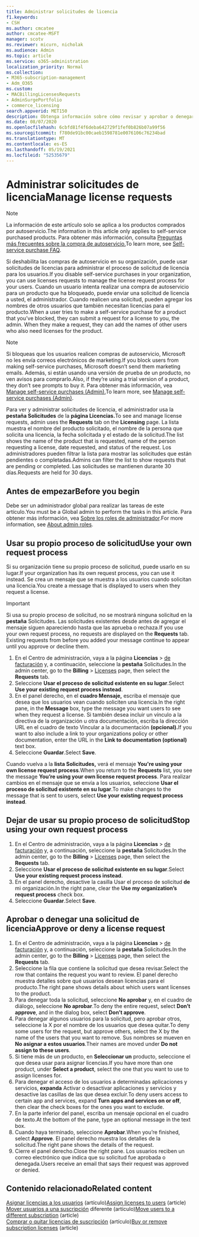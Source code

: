 ```yaml
---
title: Administrar solicitudes de licencia
f1.keywords:
- CSH
ms.author: cmcatee
author: cmcatee-MSFT
manager: scotv
ms.reviewer: micurn, nicholak
ms.audience: Admin
ms.topic: article
ms.service: o365-administration
localization_priority: Normal
ms.collection:
- M365-subscription-management
- Adm_O365
ms.custom:
- MACBillingLicensesRequests
- AdminSurgePortfolio
- commerce_licensing
search.appverid: MET150
description: Obtenga información sobre cómo revisar y aprobar o denegar solicitudes de licencia de los usuarios para su suscripción Microsoft 365 para empresas.
ms.date: 08/07/2020
ms.openlocfilehash: 6cbfd81f4f6deba642729f1fef0b826b07a99f56
ms.sourcegitcommit: f780de91bc00caeb1598781e0076106c76234bad
ms.translationtype: MT
ms.contentlocale: es-ES
ms.lasthandoff: 05/19/2021
ms.locfileid: "52535679"
---
```

# <a name="manage-license-requests"></a><span data-ttu-id="bcb9b-103">Administrar solicitudes de licencia</span><span class="sxs-lookup"><span data-stu-id="bcb9b-103">Manage license requests</span></span>

> [!NOTE]
> <span data-ttu-id="bcb9b-104">La información de este artículo solo se aplica a los productos comprados por autoservicio.</span><span class="sxs-lookup"><span data-stu-id="bcb9b-104">The information in this article only applies to self-service purchased products.</span></span> <span data-ttu-id="bcb9b-105">Para obtener más información, consulta [Preguntas más frecuentes sobre la compra de autoservicio.](../subscriptions/self-service-purchase-faq.yml)</span><span class="sxs-lookup"><span data-stu-id="bcb9b-105">To learn more, see [Self-service purchase FAQ](../subscriptions/self-service-purchase-faq.yml).</span></span>

<span data-ttu-id="bcb9b-106">Si deshabilita las compras de autoservicio en su organización, puede usar solicitudes de licencias para administrar el proceso de solicitud de licencia para los usuarios.</span><span class="sxs-lookup"><span data-stu-id="bcb9b-106">If you disable self-service purchases in your organization, you can use licenses requests to manage the license request process for your users.</span></span> <span data-ttu-id="bcb9b-107">Cuando un usuario intenta realizar una compra de autoservicio para un producto que ha bloqueado, puede enviar una solicitud de licencia a usted, el administrador. Cuando realicen una solicitud, pueden agregar los nombres de otros usuarios que también necesitan licencias para el producto.</span><span class="sxs-lookup"><span data-stu-id="bcb9b-107">When a user tries to make a self-service purchase for a product that you’ve blocked, they can submit a request for a license to you, the admin. When they make a request, they can add the names of other users who also need licenses for the product.</span></span>

> [!NOTE]
> <span data-ttu-id="bcb9b-108">Si bloqueas que los usuarios realicen compras de autoservicio, Microsoft no les envía correos electrónicos de marketing.</span><span class="sxs-lookup"><span data-stu-id="bcb9b-108">If you block users from making self-service purchases, Microsoft doesn’t send them marketing emails.</span></span> <span data-ttu-id="bcb9b-109">Además, si están usando una versión de prueba de un producto, no ven avisos para comprarlo.</span><span class="sxs-lookup"><span data-stu-id="bcb9b-109">Also, if they’re using a trial version of a product, they don’t see prompts to buy it.</span></span> <span data-ttu-id="bcb9b-110">Para obtener más información, vea [Manage self-service purchases (Admin).](../subscriptions/manage-self-service-purchases-admins.md)</span><span class="sxs-lookup"><span data-stu-id="bcb9b-110">To learn more, see [Manage self-service purchases (Admin)](../subscriptions/manage-self-service-purchases-admins.md).</span></span>

<span data-ttu-id="bcb9b-111">Para ver y administrar solicitudes de licencia, el administrador usa la **pestaña Solicitudes** de la **página Licencias.**</span><span class="sxs-lookup"><span data-stu-id="bcb9b-111">To see and manage license requests, admin uses the **Requests** tab on the **Licensing** page.</span></span> <span data-ttu-id="bcb9b-112">La lista muestra el nombre del producto solicitado, el nombre de la persona que solicita una licencia, la fecha solicitada y el estado de la solicitud.</span><span class="sxs-lookup"><span data-stu-id="bcb9b-112">The list shows the name of the product that is requested, name of the person requesting a license, date requested, and status of the request.</span></span> <span data-ttu-id="bcb9b-113">Los administradores pueden filtrar la lista para mostrar las solicitudes que están pendientes o completadas.</span><span class="sxs-lookup"><span data-stu-id="bcb9b-113">Admins can filter the list to show requests that are pending or completed.</span></span> <span data-ttu-id="bcb9b-114">Las solicitudes se mantienen durante 30 días.</span><span class="sxs-lookup"><span data-stu-id="bcb9b-114">Requests are held for 30 days.</span></span>

## <a name="before-you-begin"></a><span data-ttu-id="bcb9b-115">Antes de empezar</span><span class="sxs-lookup"><span data-stu-id="bcb9b-115">Before you begin</span></span>

<span data-ttu-id="bcb9b-116">Debe ser un administrador global para realizar las tareas de este artículo.</span><span class="sxs-lookup"><span data-stu-id="bcb9b-116">You must be a Global admin to perform the tasks in this article.</span></span> <span data-ttu-id="bcb9b-117">Para obtener más información, vea [Sobre los roles de administrador](../../admin/add-users/about-admin-roles.md).</span><span class="sxs-lookup"><span data-stu-id="bcb9b-117">For more information, see [About admin roles](../../admin/add-users/about-admin-roles.md).</span></span>

## <a name="use-your-own-request-process"></a><span data-ttu-id="bcb9b-118">Usar su propio proceso de solicitud</span><span class="sxs-lookup"><span data-stu-id="bcb9b-118">Use your own request process</span></span>

<span data-ttu-id="bcb9b-119">Si su organización tiene su propio proceso de solicitud, puede usarlo en su lugar.</span><span class="sxs-lookup"><span data-stu-id="bcb9b-119">If your organization has its own request process, you can use it instead.</span></span> <span data-ttu-id="bcb9b-120">Se crea un mensaje que se muestra a los usuarios cuando solicitan una licencia.</span><span class="sxs-lookup"><span data-stu-id="bcb9b-120">You create a message that is displayed to users when they request a license.</span></span>

> [!IMPORTANT]
> <span data-ttu-id="bcb9b-121">Si usa su propio proceso de solicitud, no se mostrará ninguna solicitud en la **pestaña** Solicitudes. Las solicitudes existentes desde antes de agregar el mensaje siguen apareciendo hasta que las aprueba o rechaza.</span><span class="sxs-lookup"><span data-stu-id="bcb9b-121">If you use your own request process, no requests are displayed on the **Requests** tab. Existing requests from before you added your message continue to appear until you approve or decline them.</span></span>

1. <span data-ttu-id="bcb9b-122">En el Centro de administración, vaya a la página **Licencias**  >  <a href="https://go.microsoft.com/fwlink/p/?linkid=842264" target="_blank">de facturación</a> y, a continuación, seleccione la **pestaña** Solicitudes.</span><span class="sxs-lookup"><span data-stu-id="bcb9b-122">In the admin center, go to the **Billing** > <a href="https://go.microsoft.com/fwlink/p/?linkid=842264" target="_blank">Licenses</a> page, then select the **Requests** tab.</span></span>
2. <span data-ttu-id="bcb9b-123">Seleccione **Usar el proceso de solicitud existente en su lugar**.</span><span class="sxs-lookup"><span data-stu-id="bcb9b-123">Select **Use your existing request process instead**.</span></span>
3. <span data-ttu-id="bcb9b-124">En el panel derecho, en el **cuadro Mensaje,** escriba el mensaje que desea que los usuarios vean cuando soliciten una licencia.</span><span class="sxs-lookup"><span data-stu-id="bcb9b-124">In the right pane, in the **Message** box, type the message you want users to see when they request a license.</span></span> <span data-ttu-id="bcb9b-125">Si también desea incluir un vínculo a la directiva de la organización u otra documentación, escriba la dirección URL en el cuadro de texto Vincular a la documentación **(opcional).**</span><span class="sxs-lookup"><span data-stu-id="bcb9b-125">If you want to also include a link to your organizations policy or other documentation, enter the URL in the **Link to documentation (optional)** text box.</span></span>
4. <span data-ttu-id="bcb9b-126">Seleccione **Guardar**.</span><span class="sxs-lookup"><span data-stu-id="bcb9b-126">Select **Save**.</span></span>

<span data-ttu-id="bcb9b-127">Cuando vuelva a la **lista Solicitudes,** verá el mensaje **You're using your own license request process**.</span><span class="sxs-lookup"><span data-stu-id="bcb9b-127">When you return to the **Requests** list, you see the message **You’re using your own license request process**.</span></span> <span data-ttu-id="bcb9b-128">Para realizar cambios en el mensaje que se envía a los usuarios, seleccione **Usar el proceso de solicitud existente en su lugar**.</span><span class="sxs-lookup"><span data-stu-id="bcb9b-128">To make changes to the message that is sent to users, select **Use your existing request process instead**.</span></span>

## <a name="stop-using-your-own-request-process"></a><span data-ttu-id="bcb9b-129">Dejar de usar su propio proceso de solicitud</span><span class="sxs-lookup"><span data-stu-id="bcb9b-129">Stop using your own request process</span></span>

1. <span data-ttu-id="bcb9b-130">En el Centro de administración, vaya a la página **Licencias**  >  <a href="https://go.microsoft.com/fwlink/p/?linkid=842264" target="_blank">de facturación</a> y, a continuación, seleccione la **pestaña** Solicitudes.</span><span class="sxs-lookup"><span data-stu-id="bcb9b-130">In the admin center, go to the **Billing** > <a href="https://go.microsoft.com/fwlink/p/?linkid=842264" target="_blank">Licenses</a> page, then select the **Requests** tab.</span></span>
2. <span data-ttu-id="bcb9b-131">Seleccione **Usar el proceso de solicitud existente en su lugar**.</span><span class="sxs-lookup"><span data-stu-id="bcb9b-131">Select **Use your existing request process instead**.</span></span>
3. <span data-ttu-id="bcb9b-132">En el panel derecho, desactive la casilla Usar el proceso de solicitud **de** mi organización.</span><span class="sxs-lookup"><span data-stu-id="bcb9b-132">In the right pane, clear the **Use my organization’s request process** check box.</span></span>
4. <span data-ttu-id="bcb9b-133">Seleccione **Guardar**.</span><span class="sxs-lookup"><span data-stu-id="bcb9b-133">Select **Save**.</span></span>

## <a name="approve-or-deny-a-license-request"></a><span data-ttu-id="bcb9b-134">Aprobar o denegar una solicitud de licencia</span><span class="sxs-lookup"><span data-stu-id="bcb9b-134">Approve or deny a license request</span></span>

1. <span data-ttu-id="bcb9b-135">En el Centro de administración, vaya a la página **Licencias**  >  <a href="https://go.microsoft.com/fwlink/p/?linkid=842264" target="_blank">de facturación</a> y, a continuación, seleccione la **pestaña** Solicitudes.</span><span class="sxs-lookup"><span data-stu-id="bcb9b-135">In the admin center, go to the **Billing** > <a href="https://go.microsoft.com/fwlink/p/?linkid=842264" target="_blank">Licenses</a> page, then select the **Requests** tab.</span></span>
2. <span data-ttu-id="bcb9b-136">Seleccione la fila que contiene la solicitud que desea revisar.</span><span class="sxs-lookup"><span data-stu-id="bcb9b-136">Select the row that contains the request you want to review.</span></span> <span data-ttu-id="bcb9b-137">El panel derecho muestra detalles sobre qué usuarios desean licencias para el producto.</span><span class="sxs-lookup"><span data-stu-id="bcb9b-137">The right pane shows details about which users want licenses to the product.</span></span>
3. <span data-ttu-id="bcb9b-138">Para denegar toda la solicitud, seleccione **No aprobar** y, en el cuadro de diálogo, seleccione **No aprobar**.</span><span class="sxs-lookup"><span data-stu-id="bcb9b-138">To deny the entire request, select **Don’t approve**, and in the dialog box, select **Don’t approve**.</span></span>
4. <span data-ttu-id="bcb9b-139">Para denegar algunos usuarios para la solicitud, pero aprobar otros, seleccione la X por el nombre de los usuarios que desea quitar.</span><span class="sxs-lookup"><span data-stu-id="bcb9b-139">To deny some users for the request, but approve others, select the X by the name of the users that you want to remove.</span></span> <span data-ttu-id="bcb9b-140">Sus nombres se mueven en **No asignar a estos usuarios**.</span><span class="sxs-lookup"><span data-stu-id="bcb9b-140">Their names are moved under **Do not assign to these users**.</span></span>
5. <span data-ttu-id="bcb9b-141">Si tiene más de un producto, en **Seleccionar un** producto, seleccione el que desea usar para asignar licencias.</span><span class="sxs-lookup"><span data-stu-id="bcb9b-141">If you have more than one product, under **Select a product**, select the one that you want to use to assign licenses for.</span></span>
6. <span data-ttu-id="bcb9b-142">Para denegar el acceso de los usuarios a determinadas aplicaciones y servicios, **expanda** Activar o desactivar aplicaciones y servicios y desactive las casillas de las que desea excluir.</span><span class="sxs-lookup"><span data-stu-id="bcb9b-142">To deny users access to certain app and services, expand **Turn apps and services on or off**, then clear the check boxes for the ones you want to exclude.</span></span>
7. <span data-ttu-id="bcb9b-143">En la parte inferior del panel, escriba un mensaje opcional en el cuadro de texto.</span><span class="sxs-lookup"><span data-stu-id="bcb9b-143">At the bottom of the pane, type an optional message in the text box.</span></span>
8. <span data-ttu-id="bcb9b-144">Cuando haya terminado, seleccione **Aprobar**.</span><span class="sxs-lookup"><span data-stu-id="bcb9b-144">When you’re finished, select **Approve**.</span></span> <span data-ttu-id="bcb9b-145">El panel derecho muestra los detalles de la solicitud.</span><span class="sxs-lookup"><span data-stu-id="bcb9b-145">The right pane shows the details of the request.</span></span>
9. <span data-ttu-id="bcb9b-146">Cierre el panel derecho.</span><span class="sxs-lookup"><span data-stu-id="bcb9b-146">Close the right pane.</span></span>
    <span data-ttu-id="bcb9b-147">Los usuarios reciben un correo electrónico que indica que su solicitud fue aprobada o denegada.</span><span class="sxs-lookup"><span data-stu-id="bcb9b-147">Users receive an email that says their request was approved or denied.</span></span>

## <a name="related-content"></a><span data-ttu-id="bcb9b-148">Contenido relacionado</span><span class="sxs-lookup"><span data-stu-id="bcb9b-148">Related content</span></span>

<span data-ttu-id="bcb9b-149">[Asignar licencias a los usuarios](../../admin/manage/assign-licenses-to-users.md) (artículo)</span><span class="sxs-lookup"><span data-stu-id="bcb9b-149">[Assign licenses to users](../../admin/manage/assign-licenses-to-users.md) (article)</span></span>\
<span data-ttu-id="bcb9b-150">[Mover usuarios a una suscripción](../subscriptions/move-users-different-subscription.md) diferente (artículo)</span><span class="sxs-lookup"><span data-stu-id="bcb9b-150">[Move users to a different subscription](../subscriptions/move-users-different-subscription.md) (article)</span></span>\
<span data-ttu-id="bcb9b-151">[Comprar o quitar licencias de suscripción](buy-licenses.md) (artículo)</span><span class="sxs-lookup"><span data-stu-id="bcb9b-151">[Buy or remove subscription licenses](buy-licenses.md) (article)</span></span>
